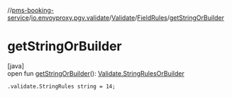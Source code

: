 //[pms-booking-service](../../../../index.md)/[io.envoyproxy.pgv.validate](../../index.md)/[Validate](../index.md)/[FieldRules](index.md)/[getStringOrBuilder](get-string-or-builder.md)

# getStringOrBuilder

[java]\
open fun [getStringOrBuilder](get-string-or-builder.md)(): [Validate.StringRulesOrBuilder](../-string-rules-or-builder/index.md)

`.validate.StringRules string = 14;`